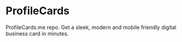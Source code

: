 # ProfileCards
ProfileCards.me repo. Get a sleek, modern and mobile friendly digital business card in minutes.
